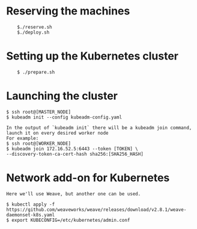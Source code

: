 # Reserving the machines
```
	$./reserve.sh
	$./deploy.sh
```

# Setting up the Kubernetes cluster
```	
	$ ./prepare.sh
```

# Launching the cluster
	
	$ ssh root@[MASTER_NODE]
	$ kubeadm init --config kubeadm-config.yaml

	In the output of `kubeadm init` there will be a kubeadm join command, launch it on every desired worker node
	For example:
	$ ssh root@[WORKER_NODE]
	$ kubeadm join 172.16.52.5:6443 --token [TOKEN] \
	--discovery-token-ca-cert-hash sha256:[SHA256_HASH]

# Network add-on for Kubernetes
	Here we'll use Weave, but another one can be used.
	 
	$ kubectl apply -f https://github.com/weaveworks/weave/releases/download/v2.8.1/weave-daemonset-k8s.yaml
	$ export KUBECONFIG=/etc/kubernetes/admin.conf

